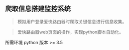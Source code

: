 ##  爬取信息搭建监控系统

> 模拟用户登录爱快路由器时爬取关键信息进行信息收集。

>  爱快路由器web页面的操作，实现python脚本自动化。


所需环境 python 版本 >= 3.5    
